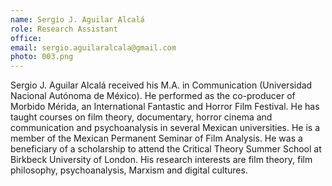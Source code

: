```yaml
---
name: Sergio J. Aguilar Alcalá
role: Research Assistant
office:
email: sergio.aguilaralcala@gmail.com
photo: 003.png
---
```


Sergio J. Aguilar Alcalá received his M.A. in Communication (Universidad Nacional Autónoma
de México). He performed as the co-producer of Morbido Mérida, an International Fantastic and
Horror Film Festival. He has taught courses on film theory, documentary, horror cinema and
communication and psychoanalysis in several Mexican universities. He is a member of the
Mexican Permanent Seminar of Film Analysis. He was a beneficiary of a scholarship to attend
the Critical Theory Summer School at Birkbeck University of London. His research interests are
film theory, film philosophy, psychoanalysis, Marxism and digital cultures.
